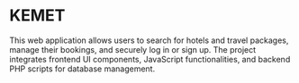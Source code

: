 # KEMET
This web application allows users to search for hotels and travel packages, manage their bookings, and securely log in or sign up. The project integrates frontend UI components, JavaScript functionalities, and backend PHP scripts for database management.  

